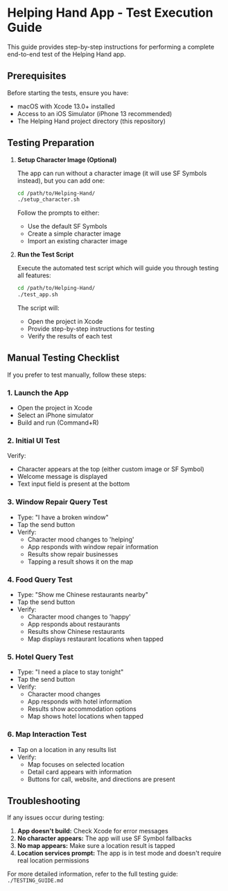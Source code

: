 # Helping Hand App - Test Execution Guide

This guide provides step-by-step instructions for performing a complete end-to-end test of the Helping Hand app.

## Prerequisites

Before starting the tests, ensure you have:

- macOS with Xcode 13.0+ installed
- Access to an iOS Simulator (iPhone 13 recommended)
- The Helping Hand project directory (this repository)

## Testing Preparation

1. **Setup Character Image (Optional)**

   The app can run without a character image (it will use SF Symbols instead), but you can add one:

   ```bash
   cd /path/to/Helping-Hand/
   ./setup_character.sh
   ```

   Follow the prompts to either:

   - Use the default SF Symbols
   - Create a simple character image
   - Import an existing character image

2. **Run the Test Script**

   Execute the automated test script which will guide you through testing all features:

   ```bash
   cd /path/to/Helping-Hand/
   ./test_app.sh
   ```

   The script will:

   - Open the project in Xcode
   - Provide step-by-step instructions for testing
   - Verify the results of each test

## Manual Testing Checklist

If you prefer to test manually, follow these steps:

### 1. Launch the App

- Open the project in Xcode
- Select an iPhone simulator
- Build and run (Command+R)

### 2. Initial UI Test

Verify:

- Character appears at the top (either custom image or SF Symbol)
- Welcome message is displayed
- Text input field is present at the bottom

### 3. Window Repair Query Test

- Type: "I have a broken window"
- Tap the send button
- Verify:
  - Character mood changes to 'helping'
  - App responds with window repair information
  - Results show repair businesses
  - Tapping a result shows it on the map

### 4. Food Query Test

- Type: "Show me Chinese restaurants nearby"
- Tap the send button
- Verify:
  - Character mood changes to 'happy'
  - App responds about restaurants
  - Results show Chinese restaurants
  - Map displays restaurant locations when tapped

### 5. Hotel Query Test

- Type: "I need a place to stay tonight"
- Tap the send button
- Verify:
  - Character mood changes
  - App responds with hotel information
  - Results show accommodation options
  - Map shows hotel locations when tapped

### 6. Map Interaction Test

- Tap on a location in any results list
- Verify:
  - Map focuses on selected location
  - Detail card appears with information
  - Buttons for call, website, and directions are present

## Troubleshooting

If any issues occur during testing:

1. **App doesn't build:** Check Xcode for error messages
2. **No character appears:** The app will use SF Symbol fallbacks
3. **No map appears:** Make sure a location result is tapped
4. **Location services prompt:** The app is in test mode and doesn't require real location permissions

For more detailed information, refer to the full testing guide:
`./TESTING_GUIDE.md`
